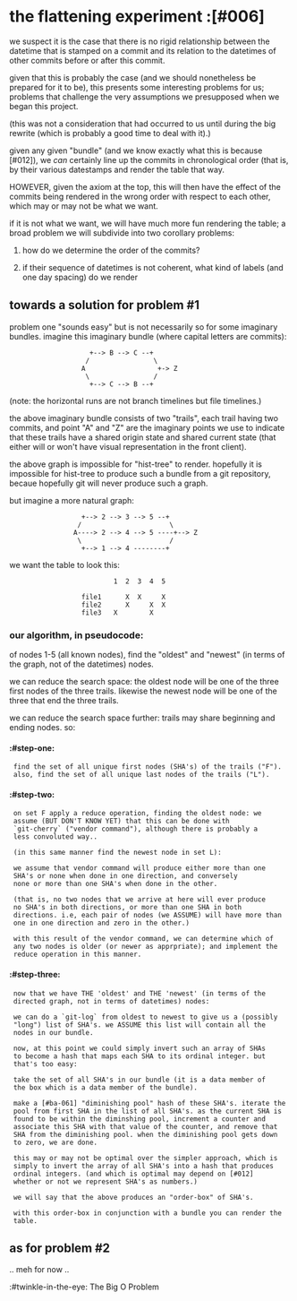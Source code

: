 # the flattening experiment :[#006]

we suspect it is the case that there is no rigid relationship between the
datetime that is stamped on a commit and its relation to the datetimes
of other commits before or after this commit.

given that this is probably the case (and we should nonetheless be
prepared for it to be), this presents some interesting problems for us;
problems that challenge the very assumptions we presupposed when we
began this project.

(this was not a consideration that had occurred to us until during the big
rewrite (which is probably a good time to deal with it).)

given any given "bundle" (and we know exactly what this is because
[#012]), we *can* certainly line up the commits in chronological order
(that is, by their various datestamps and render the table that way.

HOWEVER, given the axiom at the top, this will then have the effect of the
commits being rendered in the wrong order with respect to each other, which
may or may not be what we want.

if it is not what we want, we will have much more fun rendering the
table; a broad problem we will subdivide into two corollary problems:

  1) how do we determine the order of the commits?

  2) if their sequence of datetimes is not coherent, what kind of labels
     (and one day spacing) do we render




## towards a solution for problem #1

problem one "sounds easy" but is not necessarily so for some imaginary
bundles. imagine this imaginary bundle (where capital letters are
commits):

                        +--> B --> C --+
                       /                \
                      A                  +-> Z
                       \                /
                        +--> C --> B --+

(note: the horizontal runs are not branch timelines but file timelines.)

the above imaginary bundle consists of two "trails", each trail having
two commits, and point "A" and "Z" are the imaginary points we use to
indicate that these trails have a shared origin state and shared
current state (that either will or won't have visual representation in
the front client).

the above graph is impossible for "hist-tree" to render. hopefully it is
impossible for hist-tree to produce such a bundle from a git repository,
becaue hopefully git will never produce such a graph.

but imagine a more natural graph:


                      +--> 2 --> 3 --> 5 --+
                     /                      \
                    A----> 2 --> 4 --> 5 ----+--> Z
                     \                      /
                      +--> 1 --> 4 --------+


we want the table to look this:


                              1  2  3  4  5

                      file1      X  X     X
                      file2      X     X  X
                      file3   X        X

### our algorithm, in pseudocode:

of nodes 1-5 (all known nodes), find the "oldest" and "newest" (in terms of
the graph, not of the datetimes) nodes.

we can reduce the search space: the oldest node will be one of the three
first nodes of the three trails. likewise the newest node will be one
of the three that end the three trails.

we can reduce the search space further: trails may share beginning and
ending nodes. so:


  #### :#step-one:

     find the set of all unique first nodes (SHA's) of the trails ("F").
     also, find the set of all unique last nodes of the trails ("L").


  #### :#step-two:

     on set F apply a reduce operation, finding the oldest node: we
     assume (BUT DON'T KNOW YET) that this can be done with
     `git-cherry` ("vendor command"), although there is probably a
     less convoluted way..

     (in this same manner find the newest node in set L):

     we assume that vendor command will produce either more than one
     SHA's or none when done in one direction, and conversely
     none or more than one SHA's when done in the other.

     (that is, no two nodes that we arrive at here will ever produce
     no SHA's in both directions, or more than one SHA in both
     directions. i.e, each pair of nodes (we ASSUME) will have more than
     one in one direction and zero in the other.)

     with this result of the vendor command, we can determine which of
     any two nodes is older (or newer as apprpriate); and implement the
     reduce operation in this manner.


  #### :#step-three:

     now that we have THE 'oldest' and THE 'newest' (in terms of the
     directed graph, not in terms of datetimes) nodes:

     we can do a `git-log` from oldest to newest to give us a (possibly
     "long") list of SHA's. we ASSUME this list will contain all the
     nodes in our bundle.

     now, at this point we could simply invert such an array of SHAs
     to become a hash that maps each SHA to its ordinal integer. but
     that's too easy:

     take the set of all SHA's in our bundle (it is a data member of
     the box which is a data member of the bundle).

     make a [#ba-061] "diminishing pool" hash of these SHA's. iterate the
     pool from first SHA in the list of all SHA's. as the current SHA is
     found to be within the diminshing pool, increment a counter and
     associate this SHA with that value of the counter, and remove that
     SHA from the diminishing pool. when the diminishing pool gets down
     to zero, we are done.

     this may or may not be optimal over the simpler approach, which is
     simply to invert the array of all SHA's into a hash that produces
     ordinal integers. (and which is optimal may depend on [#012]
     whether or not we represent SHA's as numbers.)

     we will say that the above produces an "order-box" of SHA's.

     with this order-box in conjunction with a bundle you can render the
     table.


## as for problem #2

 .. meh for now ..


:#twinkle-in-the-eye: The Big O Problem
